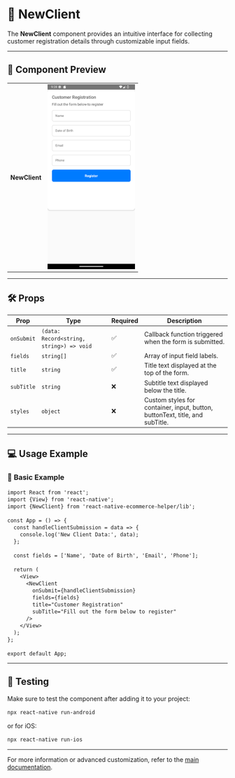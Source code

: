 # 📝 **NewClient**

The **NewClient** component provides an intuitive interface for collecting customer registration details through customizable input fields.

---

## 📸 **Component Preview**

<table>
  <tr>
    <td><strong>NewClient</strong></td>
    <td><img src="../Images/NewClient.png" alt="NewClient" width="200"/></td>
  </tr>
</table>

---

## 🛠️ **Props**

| Prop        | Type                         | Required | Description                                              |
|-------------|-------------------------------|----------|----------------------------------------------------------|
| `onSubmit`  | `(data: Record<string, string>) => void` | ✅ | Callback function triggered when the form is submitted. |
| `fields`    | `string[]`                   | ✅       | Array of input field labels.                            |
| `title`     | `string`                     | ✅       | Title text displayed at the top of the form.            |
| `subTitle`  | `string`                     | ❌       | Subtitle text displayed below the title.               |
| `styles`    | `object`                     | ❌       | Custom styles for container, input, button, buttonText, title, and subTitle. |

---

## 💻 **Usage Example**

### 📝 **Basic Example**

```tsx
import React from 'react';
import {View} from 'react-native';
import {NewClient} from 'react-native-ecommerce-helper/lib';

const App = () => {
  const handleClientSubmission = data => {
    console.log('New Client Data:', data);
  };

  const fields = ['Name', 'Date of Birth', 'Email', 'Phone'];

  return (
    <View>
      <NewClient
        onSubmit={handleClientSubmission}
        fields={fields}
        title="Customer Registration"
        subTitle="Fill out the form below to register"
      />
    </View>
  );
};

export default App;

```

---

## 🧪 **Testing**

Make sure to test the component after adding it to your project:

```sh
npx react-native run-android
```

or for iOS:

```sh
npx react-native run-ios
```

---

For more information or advanced customization, refer to the [main documentation](../../README.md).
